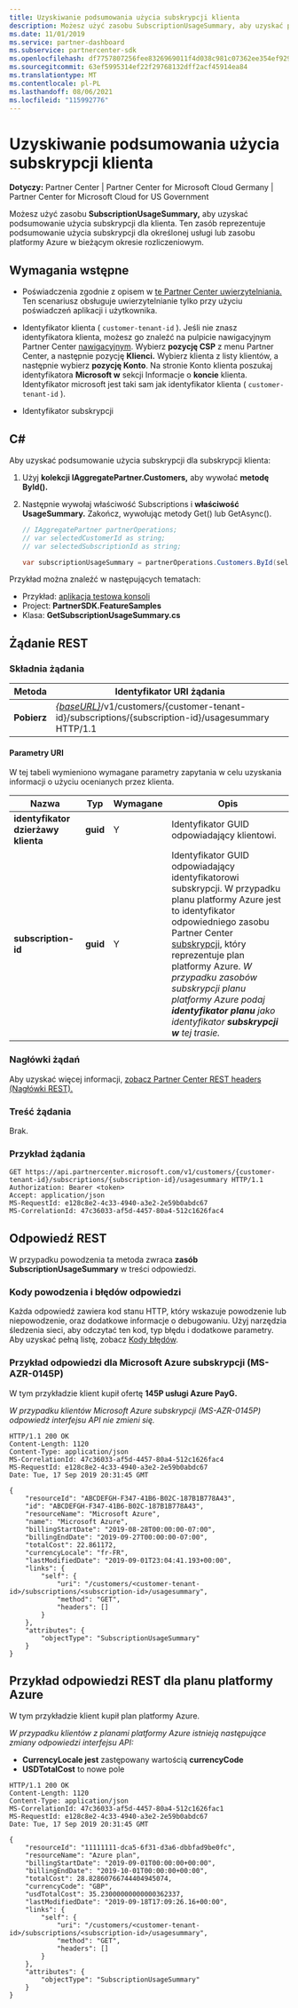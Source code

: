 ```yaml
---
title: Uzyskiwanie podsumowania użycia subskrypcji klienta
description: Możesz użyć zasobu SubscriptionUsageSummary, aby uzyskać podsumowanie użycia subskrypcji określonej usługi lub zasobu platformy Azure w bieżącym okresie rozliczeniowym.
ms.date: 11/01/2019
ms.service: partner-dashboard
ms.subservice: partnercenter-sdk
ms.openlocfilehash: df7757807256fee8326969011f4d038c981c07362ee354ef929e592a7931a728
ms.sourcegitcommit: 63ef5995314ef22f29768132dff2acf45914ea84
ms.translationtype: MT
ms.contentlocale: pl-PL
ms.lasthandoff: 08/06/2021
ms.locfileid: "115992776"
---
```

# <a name="get-usage-summary-for-customers-subscription"></a>Uzyskiwanie podsumowania użycia subskrypcji klienta

**Dotyczy:** Partner Center | Partner Center for Microsoft Cloud Germany | Partner Center for Microsoft Cloud for US Government

Możesz użyć zasobu **SubscriptionUsageSummary,** aby uzyskać podsumowanie użycia subskrypcji dla klienta. Ten zasób reprezentuje podsumowanie użycia subskrypcji dla określonej usługi lub zasobu platformy Azure w bieżącym okresie rozliczeniowym.

## <a name="prerequisites"></a>Wymagania wstępne

- Poświadczenia zgodnie z opisem w [te Partner Center uwierzytelniania.](partner-center-authentication.md) Ten scenariusz obsługuje uwierzytelnianie tylko przy użyciu poświadczeń aplikacji i użytkownika.

- Identyfikator klienta ( `customer-tenant-id` ). Jeśli nie znasz identyfikatora klienta, możesz go znaleźć na pulpicie nawigacyjnym Partner Center [nawigacyjnym](https://partner.microsoft.com/dashboard). Wybierz **pozycję CSP** z menu Partner Center, a następnie pozycję **Klienci.** Wybierz klienta z listy klientów, a następnie wybierz **pozycję Konto**. Na stronie Konto klienta poszukaj identyfikatora **Microsoft w** sekcji Informacje o **koncie** klienta. Identyfikator microsoft jest taki sam jak identyfikator klienta ( `customer-tenant-id` ).

- Identyfikator subskrypcji

## <a name="c"></a>C\#

Aby uzyskać podsumowanie użycia subskrypcji dla subskrypcji klienta:

1. Użyj **kolekcji IAggregatePartner.Customers,** aby wywołać **metodę ById().**

2. Następnie wywołaj właściwość Subscriptions i **właściwość UsageSummary.** Zakończ, wywołując metody Get() lub GetAsync().

    ``` csharp
    // IAggregatePartner partnerOperations;
    // var selectedCustomerId as string;
    // var selectedSubscriptionId as string;

    var subscriptionUsageSummary = partnerOperations.Customers.ById(selectedCustomerId).Subscriptions.ById(selectedSubscriptionId).UsageSummary.Get();
    ```

Przykład można znaleźć w następujących tematach:

- Przykład: [aplikacja testowa konsoli](console-test-app.md)
- Project: **PartnerSDK.FeatureSamples**
- Klasa: **GetSubscriptionUsageSummary.cs**

## <a name="rest-request"></a>Żądanie REST

### <a name="request-syntax"></a>Składnia żądania

| Metoda  | Identyfikator URI żądania                                                                                                                        |
|---------|------------------------------------------------------------------------------------------------------------------------------------|
| **Pobierz** | [*{baseURL}*](partner-center-rest-urls.md)/v1/customers/{customer-tenant-id}/subscriptions/{subscription-id}/usagesummary HTTP/1.1 |

#### <a name="uri-parameters"></a>Parametry URI

W tej tabeli wymieniono wymagane parametry zapytania w celu uzyskania informacji o użyciu ocenianych przez klienta.

| Nazwa                   | Typ     | Wymagane | Opis                               |
|------------------------|----------|----------|-------------------------------------------|
| **identyfikator dzierżawy klienta** | **guid** | Y        | Identyfikator GUID odpowiadający klientowi.     |
| **subscription-id**    | **guid** | Y        | Identyfikator GUID odpowiadający identyfikatorowi subskrypcji. W przypadku planu platformy Azure jest to identyfikator odpowiedniego zasobu Partner Center [subskrypcji](subscription-resources.md#subscription), który reprezentuje plan platformy Azure. *W przypadku zasobów subskrypcji planu platformy Azure podaj **identyfikator planu** jako identyfikator **subskrypcji w** tej trasie.* |

### <a name="request-headers"></a>Nagłówki żądań

Aby uzyskać więcej informacji, [zobacz Partner Center REST headers (Nagłówki REST).](headers.md)

### <a name="request-body"></a>Treść żądania

Brak.

### <a name="request-example"></a>Przykład żądania

```http
GET https://api.partnercenter.microsoft.com/v1/customers/{customer-tenant-id}/subscriptions/{subscription-id}/usagesummary HTTP/1.1
Authorization: Bearer <token>
Accept: application/json
MS-RequestId: e128c8e2-4c33-4940-a3e2-2e59b0abdc67
MS-CorrelationId: 47c36033-af5d-4457-80a4-512c1626fac4
```

## <a name="rest-response"></a>Odpowiedź REST

W przypadku powodzenia ta metoda zwraca **zasób SubscriptionUsageSummary** w treści odpowiedzi.

### <a name="response-success-and-error-codes"></a>Kody powodzenia i błędów odpowiedzi

Każda odpowiedź zawiera kod stanu HTTP, który wskazuje powodzenie lub niepowodzenie, oraz dodatkowe informacje o debugowaniu. Użyj narzędzia śledzenia sieci, aby odczytać ten kod, typ błędu i dodatkowe parametry. Aby uzyskać pełną listę, zobacz [Kody błędów](error-codes.md).

### <a name="response-example-for-microsoft-azure-ms-azr-0145p-subscriptions"></a>Przykład odpowiedzi dla Microsoft Azure subskrypcji (MS-AZR-0145P)

W tym przykładzie klient kupił ofertę **145P usługi Azure PayG.**

*W przypadku klientów Microsoft Azure subskrypcji (MS-AZR-0145P) odpowiedź interfejsu API nie zmieni się.*

```http
HTTP/1.1 200 OK
Content-Length: 1120
Content-Type: application/json
MS-CorrelationId: 47c36033-af5d-4457-80a4-512c1626fac4
MS-RequestId: e128c8e2-4c33-4940-a3e2-2e59b0abdc67
Date: Tue, 17 Sep 2019 20:31:45 GMT

{
    "resourceId": "ABCDEFGH-F347-41B6-B02C-187B1B778A43",
    "id": "ABCDEFGH-F347-41B6-B02C-187B1B778A43",
    "resourceName": "Microsoft Azure",
    "name": "Microsoft Azure",
    "billingStartDate": "2019-08-28T00:00:00-07:00",
    "billingEndDate": "2019-09-27T00:00:00-07:00",
    "totalCost": 22.861172,
    "currencyLocale": "fr-FR",
    "lastModifiedDate": "2019-09-01T23:04:41.193+00:00",
    "links": {
        "self": {
            "uri": "/customers/<customer-tenant-id>/subscriptions/<subscription-id>/usagesummary",
            "method": "GET",
            "headers": []
        }
    },
    "attributes": {
        "objectType": "SubscriptionUsageSummary"
    }
}
```

## <a name="rest-response-example-for-azure-plan"></a>Przykład odpowiedzi REST dla planu platformy Azure

W tym przykładzie klient kupił plan platformy Azure.

*W przypadku klientów z planami platformy Azure istnieją następujące zmiany odpowiedzi interfejsu API:*

- **CurrencyLocale jest** zastępowany wartością **currencyCode**
- **USDTotalCost** to nowe pole

```http
HTTP/1.1 200 OK
Content-Length: 1120
Content-Type: application/json
MS-CorrelationId: 47c36033-af5d-4457-80a4-512c1626fac1
MS-RequestId: e128c8e2-4c33-4940-a3e2-2e59b0abdc67
Date: Tue, 17 Sep 2019 20:31:45 GMT

{
    "resourceId": "11111111-dca5-6f31-d3a6-dbbfad9be0fc",
    "resourceName": "Azure plan",
    "billingStartDate": "2019-09-01T00:00:00+00:00",
    "billingEndDate": "2019-10-01T00:00:00+00:00",
    "totalCost": 28.82860766744404945074,
    "currencyCode": "GBP",
    "usdTotalCost": 35.23000000000000362337,
    "lastModifiedDate": "2019-09-18T17:09:26.16+00:00",
    "links": {
        "self": {
            "uri": "/customers/<customer-tenant-id>/subscriptions/<subscription-id>/usagesummary",
            "method": "GET",
            "headers": []
        }
    },
    "attributes": {
        "objectType": "SubscriptionUsageSummary"
    }
}
```
